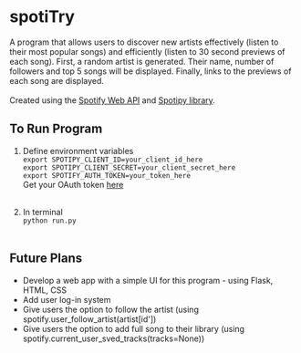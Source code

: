 # spotiTry
A program that allows users to discover new artists effectively (listen to their most popular songs) and efficiently (listen to 30 second previews of each song).
First, a random artist is generated. Their name, number of followers and top 5 songs will be displayed. Finally, links to the previews of each song are displayed. </br></br>
Created using the [Spotify Web API](https://developer.spotify.com/documentation/web-api/) and [Spotipy library](https://spotipy.readthedocs.io/en/2.16.1/).

## To Run Program
1. Define environment variables </br>
`export SPOTIPY_CLIENT_ID=your_client_id_here` </br>
`export SPOTIPY_CLIENT_SECRET=your_client_secret_here` </br>
`export SPOTIFY_AUTH_TOKEN=your_token_here`</br>
Get your OAuth token [here](https://developer.spotify.com/console/get-search-item/?q=m&type=artist&market=&limit=1&offset=203&include_external=)
</br></br>

2. In terminal </br>
`python run.py`
</br></br>
## Future Plans
* Develop a web app with a simple UI for this program - using Flask, HTML, CSS
* Add user log-in system
* Give users the option to follow the artist (using spotify.user_follow_artist(artist[id'])
* Give users the option to add full song to their library (using spotify.current_user_sved_tracks(tracks=None))
